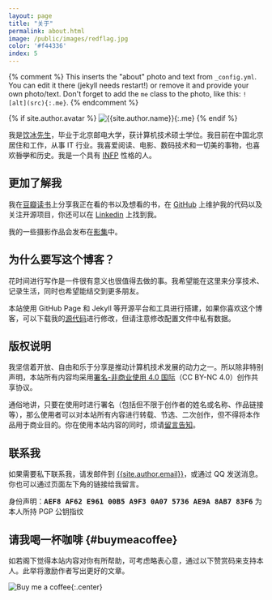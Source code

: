 ```yaml
---
layout: page
title: "关于"
permalink: about.html
image: /public/images/redflag.jpg
color: '#f44336'
index: 5
---
```



{% comment %}
  This inserts the "about" photo and text from `_config.yml`.
  You can edit it there (jekyll needs restart!) or remove it and provide your own photo/text.
  Don't forget to add the `me` class to the photo, like this: `![alt](src){:.me}`.
{% endcomment %}

{% if site.author.avatar %}
  ![{{site.author.name}}]({{site.author.avatar}}){:.me}
{% endif %}


我是<u>饮冰先生</u>，毕业于北京邮电大学，获计算机技术硕士学位。我目前在中国北京居住和工作，从事 IT 行业。我喜爱阅读、电影、数码技术和一切美的事物，也喜欢<del>哲学</del>和历史。我是一个具有 [INFP](http://www.personalitypage.com/INFP.html) 性格的人。


## 更加了解我

我在[豆瓣读书](http://book.douban.com/people/yianbin)上分享我正在看的书以及想看的书，在 [GitHub](https://github.com/myanbin) 上维护我的代码以及关注开源项目，你还可以在 [Linkedin](https://www.linkedin.com/in/myanbin) 上找到我。

我的一些摄影作品会发布在[影集]({{site.baseurl}}/photos.html)中。


## 为什么要写这个博客？

花时间进行写作是一件很有意义也很值得去做的事。我希望能在这里来分享技术、记录生活，同时也希望能结交到更多朋友。

本站使用 GitHub Page 和 Jekyll 等开源平台和工具进行搭建，如果你喜欢这个博客，可以下载我的[源代码](https://github.com/myanbin/myanbin.github.io)进行修改，但请注意修改配置文件中私有数据。

## 版权说明

我坚信着开放、自由和乐于分享是推动计算机技术发展的动力之一。所以除非特别声明，本站所有内容均采用[署名-非商业使用 4.0 国际](https://creativecommons.org/licenses/by-nc/4.0/deed.zh)（CC BY-NC 4.0）创作共享协议。

通俗地讲，只要在使用时进行署名（包括但不限于创作者的姓名或名称、作品链接等），那么使用者可以对本站所有内容进行转载、节选、二次创作，但不得将本作品用于商业目的。你在使用本站内容的同时，烦请[留言告知](https://github.com/myanbin/talk/issues/new)。

## 联系我

如果需要私下联系我，请发邮件到 [{{site.author.email}}](mailto:{{site.author.email}})，或通过 QQ 发送消息。你也可以通过页面左下角的链接给我留言。

<div class="message">
身份声明：<span style="font-weight: bold; font-family: 'Source Code Pro', 'Andale Mono', Menlo, Consolas, monospace">AEF8 AF62 E961 00B5 A9F3  0A07 5736 AE9A 8AB7 83F6</span> 为本人所持 PGP 公钥指纹
</div>

## 请我喝一杯咖啡 {#buymeacoffee}

如若阁下觉得本站内容对你有所帮助，可考虑略表心意，通过以下赞赏码来支持本人。此举将激励作者写出更好的文章。

![Buy me a coffee](/public/images/buymeacoffee.png){:.center}
